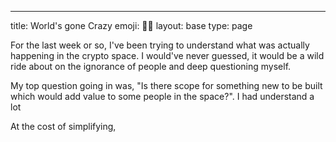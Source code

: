 ---
title: World's gone Crazy
emoji: 😶‍🌫️ 
layout: base
type: page


For the last week or so, I've been trying to understand what was actually happening in the crypto space. I would've never guessed, it would be a wild ride about on the ignorance of people and deep questioning myself. 

My top question going in was, "Is there scope for something new to be built which would add value to some people in the space?". I had understand a lot  

At the cost of simplifying, 